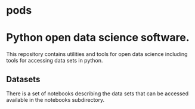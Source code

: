 pods
===

# Python open data science software. 

This repository contains utilities and tools for open data science including tools for accessing data sets in python. 



## Datasets

There is a set of notebooks describing the data sets that can be accessed available in the notebooks subdirectory. 

